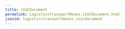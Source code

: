 ```yaml
---
title: iSSCDocument
permalink: LogisticsTransportMeans.iSSCDocument.html
jsonid: logisticstransportmeans_isscdocument
---
```

